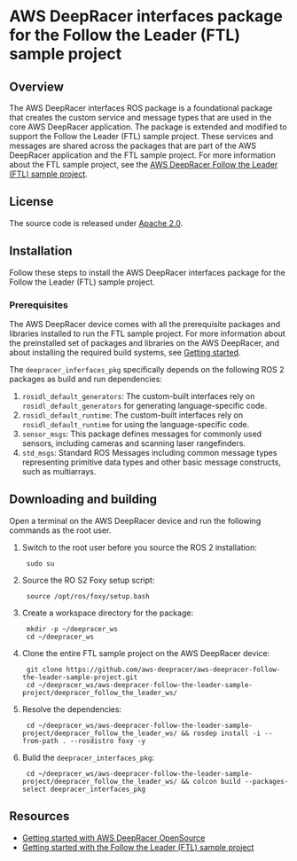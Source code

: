 # AWS DeepRacer interfaces package for the Follow the Leader (FTL) sample project

## Overview

The AWS DeepRacer interfaces ROS package is a foundational package that creates the custom service and message types that are used in the core AWS DeepRacer application. The package is extended and modified to support the Follow the Leader (FTL) sample project. These services and messages are shared across the packages that are part of the AWS DeepRacer application and the FTL sample project. For more information about the FTL sample project, see the [AWS DeepRacer Follow the Leader (FTL) sample project](https://github.com/aws-deepracer/aws-deepracer-follow-the-leader-sample-project).

## License

The source code is released under [Apache 2.0](https://aws.amazon.com/apache-2-0/).

## Installation

Follow these steps to install the AWS DeepRacer interfaces package for the Follow the Leader (FTL) sample project.

### Prerequisites

The AWS DeepRacer device comes with all the prerequisite packages and libraries installed to run the FTL sample project. For more information about the preinstalled set of packages and libraries on the AWS DeepRacer, and about installing the required build systems, see [Getting started](https://github.com/aws-deepracer/aws-deepracer-launcher/blob/main/getting-started.md).

The `deepracer_inferfaces_pkg` specifically depends on the following ROS 2 packages as build and run dependencies:

1. `rosidl_default_generators`: The custom-built interfaces rely on `rosidl_default_generators` for generating language-specific code.
2. `rosidl_default_runtime`: The custom-built interfaces rely on `rosidl_default_runtime` for using the language-specific code.
3. `sensor_msgs`: This package defines messages for commonly used sensors, including cameras and scanning laser rangefinders.
4. `std_msgs`: Standard ROS Messages including common message types representing primitive data types and other basic message constructs, such as multiarrays.



## Downloading and building

Open a terminal on the AWS DeepRacer device and run the following commands as the root user.

1. Switch to the root user before you source the ROS 2 installation:

        sudo su

1. Source the RO S2 Foxy setup script:

        source /opt/ros/foxy/setup.bash

1. Create a workspace directory for the package:

        mkdir -p ~/deepracer_ws
        cd ~/deepracer_ws

1. Clone the entire FTL sample project on the AWS DeepRacer device:

        git clone https://github.com/aws-deepracer/aws-deepracer-follow-the-leader-sample-project.git
        cd ~/deepracer_ws/aws-deepracer-follow-the-leader-sample-project/deepracer_follow_the_leader_ws/

1. Resolve the dependencies:

        cd ~/deepracer_ws/aws-deepracer-follow-the-leader-sample-project/deepracer_follow_the_leader_ws/ && rosdep install -i --from-path . --rosdistro foxy -y

1. Build the `deepracer_interfaces_pkg`:

        cd ~/deepracer_ws/aws-deepracer-follow-the-leader-sample-project/deepracer_follow_the_leader_ws/ && colcon build --packages-select deepracer_interfaces_pkg

## Resources

* [Getting started with AWS DeepRacer OpenSource](https://github.com/aws-deepracer/aws-deepracer-launcher/blob/main/getting-started.md)
* [Getting started with the Follow the Leader (FTL) sample project](https://github.com/aws-deepracer/aws-deepracer-follow-the-leader-sample-project/blob/main/getting-started.md)
